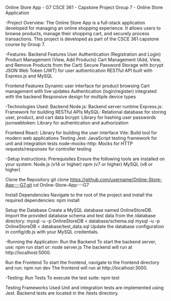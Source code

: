 Online Store App - G7
CSCE 361 - Capstone Project
Group 7 - Online Store Application

-Project Overview:
  The Online Store App is a full-stack application developed for managing an online shopping experience. It allows users to browse products, manage their shopping cart, and securely process   transactions. This project is developed as part of the CSCE 361 capstone course by Group 7.

-Features:
  Backend Features
  User Authentication (Registration and Login)
  Product Management (View, Add Products)
  Cart Management (Add, View, and Remove Products from the Cart)
  Secure Password Storage with bcrypt
  JSON Web Token (JWT) for user authentication
  RESTful API built with Express.js and MySQL
  
  Frontend Features
  Dynamic user interface for product browsing
  Cart management with live updates
  Authentication (login/register) integrated with the backend
  Responsive design for multiple device types


-Technologies Used:
  Backend
  Node.js: Backend server runtime
  Express.js: Framework for building RESTful APIs
  MySQL: Relational database for storing user, product, and cart data
  bcrypt: Library for hashing user passwords
  jsonwebtoken: Library for authentication and authorization
  
  Frontend
  React: Library for building the user interface
  Vite: Build tool for modern web applications
  Testing
  Jest: JavaScript testing framework for unit and integration tests
  node-mocks-http: Mocks for HTTP requests/responses for controller testing

-Setup Instructions:
  Prerequisites
  Ensure the following tools are installed on your system:
  Node.js (v14 or higher)
  npm (v7 or higher)
  MySQL (v8 or higher)
  
  Clone the Repository
  git clone https://github.com/username/Online-Store-App---G7.git
  cd Online-Store-App---G7
  
  Install Dependencies
  Navigate to the root of the project and install the required dependencies:
  npm install
  
  Setup the Database
  Create a MySQL database named OnlineStoreDB.
  Import the provided database schema and test data from the /database directory:
  mysql -u <username> -p OnlineStoreDB < database/schema.sql
  mysql -u <username> -p OnlineStoreDB < database/test_data.sql
  Update the database configuration in config/db.js with your MySQL credentials.

-Running the Application:
  Run the Backend
  To start the backend server, use:
  npm run start
  or:
  node server.js
  The backend will run at http://localhost:5000.
  
  Run the Frontend
  To start the frontend, navigate to the frontend directory and run:
  npm run dev
  The frontend will run at http://localhost:3000.

-Testing:
  Run Tests
  To execute the test suite:
  npm test
  
  Testing Frameworks Used
  Unit and integration tests are implemented using Jest.
  Backend tests are located in the /tests directory.
